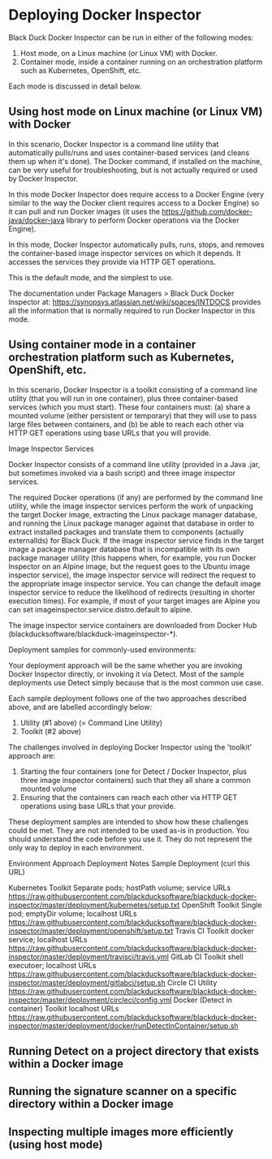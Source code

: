 # Deploying Docker Inspector

Black Duck Docker Inspector can be run in either of the following modes:

1. Host mode, on a Linux machine (or Linux VM) with Docker.
2. Container mode, inside a container running on an orchestration platform such as Kubernetes, OpenShift, etc.

Each mode is discussed in detail below.

## Using host mode on Linux machine (or Linux VM) with Docker

In this scenario, Docker Inspector is a command line utility that automatically pulls/runs and uses container-based services 
(and cleans them up when it's done). The Docker command, if installed on the machine, can be very useful for troubleshooting, but is not actually
required or used by Docker Inspector.

In this mode Docker Inspector does require access to a Docker Engine (very similar to the way the Docker client requires
access to a Docker Engine) so it can pull and run Docker images (it uses the https://github.com/docker-java/docker-java
library to perform Docker operations via the Docker Engine).

In this mode, Docker Inspector automatically pulls, runs, stops, and removes the container-based image inspector services
on which it depends. It accesses the services they provide via HTTP GET operations.

This is the default mode, and the simplest to use.

The documentation under Package Managers > Black Duck Docker Inspector at: https://synopsys.atlassian.net/wiki/spaces/INTDOCS
provides all the information that is normally required to run Docker Inspector in this mode.

## Using container mode in a container orchestration platform such as Kubernetes, OpenShift, etc.

In this scenario, Docker Inspector is a toolkit consisting of a command line utility (that you will run in one container), plus
three container-based services (which you must start). These four containers must:
(a) share a mounted volume (either persistent or temporary) that they will use to pass large files between containers, and
(b) be able to reach each other via HTTP GET operations using base URLs that you will provide.

Image Inspector Services

Docker Inspector consists of a command line utility (provided in a Java .jar, but sometimes invoked via a bash script)
and three image inspector services.

The required Docker operations (if any) are performed by the command line utility, while the image inspector services
perform the work of unpacking the target Docker image, extracting the Linux package manager database,
and running the Linux package manager against that database in order to extract installed packages
and translate them to components (actually externalIds) for Black Duck. If the image inspector service
finds in the target image a package manager database that is incompatible with its own package manager utility
(this happens when, for example, you run Docker Inspector on an Alpine image, but the request goes to the
Ubuntu image inspector service), the image inspector service will redirect the request to the appropriate
image inspector service. You can change the default image inspector service to reduce the likelihood
of redirects (resulting in shorter execution times). For example, if most of your target images are Alpine
you can set imageinspector.service.distro.default to alpine.

The image inspector service containers are downloaded from Docker Hub (blackducksoftware/blackduck-imageinspector-*).

Deployment samples for commonly-used environments:

Your deployment approach will be the same whether you are invoking Docker Inspector directly, or invoking it via Detect.
Most of the sample deployments use Detect simply because that is the most common use case.

Each sample deployment follows one of the two approaches described above, and are labelled accordingly below:
1. Utility (#1 above) (= Command Line Utility)
2. Toolkit (#2 above)

The challenges involved in deploying Docker Inspector using the 'toolkit' approach are:
1. Starting the four containers (one for Detect / Docker Inspector, plus three image inspector containers) such that they all share a common mounted volume
2. Ensuring that the containers can reach each other via HTTP GET operations using base URLs that your provide.

These deployment samples are intended to show how these challenges could be met. They are not intended to be used as-is in production.
You should understand the code before you use it. They do not represent the only way to deploy in each environment.


Environment			Approach	Deployment Notes				Sample Deployment (curl this URL)

Kubernetes			Toolkit		Separate pods; hostPath volume; service URLs	https://raw.githubusercontent.com/blackducksoftware/blackduck-docker-inspector/master/deployment/kubernetes/setup.txt
OpenShift			Toolkit		Single pod; emptyDir volume; localhost URLs	https://raw.githubusercontent.com/blackducksoftware/blackduck-docker-inspector/master/deployment/openshift/setup.txt
Travis CI			Toolkit		docker service; localhost URLs			https://raw.githubusercontent.com/blackducksoftware/blackduck-docker-inspector/master/deployment/travisci/travis.yml
GitLab CI			Toolkit		shell executoer; localhost URLs			https://raw.githubusercontent.com/blackducksoftware/blackduck-docker-inspector/master/deployment/gitlabci/setup.sh
Circle CI			Utility								https://raw.githubusercontent.com/blackducksoftware/blackduck-docker-inspector/master/deployment/circleci/config.yml
Docker (Detect in container)	Toolkit		localhost URLs					https://raw.githubusercontent.com/blackducksoftware/blackduck-docker-inspector/master/deployment/docker/runDetectInContainer/setup.sh

## Running Detect on a project directory that exists within a Docker image

## Running the signature scanner on a specific directory within a Docker image

## Inspecting multiple images more efficiently (using host mode)